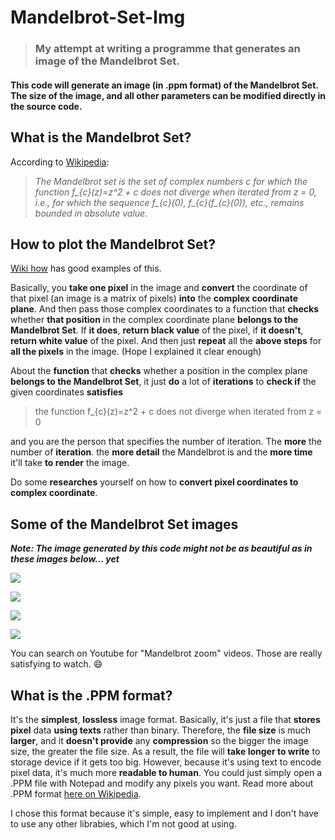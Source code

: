 # Mandelbrot-Set-Img
> ### My attempt at writing a programme that generates an image of the Mandelbrot Set.

#### This code will generate an image (in .ppm format) of the Mandelbrot Set. The size of the image, and all other parameters can be modified directly in the source code.

## What is the Mandelbrot Set?
 According to [Wikipedia](https://en.wikipedia.org/wiki/Mandelbrot_set):
> *The Mandelbrot set is the set of complex numbers c for which the function f_{c}(z)=z^2 + c does not diverge when iterated from z = 0, i.e., for which the sequence f_{c}(0), f_{c}(f_{c}(0)), etc., remains bounded in absolute value.*

## How to plot the Mandelbrot Set?
[Wiki how](https://www.wikihow.com/Plot-the-Mandelbrot-Set-By-Hand) has good examples of this.

Basically, you __take one pixel__ in the image and __convert__ the coordinate of that pixel (an image is a matrix of pixels) __into__ the __complex coordinate plane__. And then pass those complex coordinates to a function that __checks__ whether __that position__ in the complex coordinate plane __belongs to the Mandelbrot Set__. If __it does__, __return black value__ of the pixel, if __it doesn't__, __return white value__ of the pixel. And then just __repeat__ all the __above steps__ for __all the pixels__ in the image. (Hope I explained it clear enough)

About the __function__ that __checks__ whether a position in the complex plane __belongs to the Mandelbrot Set__, it just __do__ a lot of __iterations__ to __check if__ the given coordinates __satisfies__
> the function f_{c}(z)=z^2 + c does not diverge when iterated from z = 0

and you are the person that specifies the number of iteration. The __more__ the number of __iteration__. the __more detail__ the Mandelbrot is and the __more time__ it'll take __to render__ the image.

Do some __researches__ yourself on how to __convert pixel coordinates to complex coordinate__.

## Some of the Mandelbrot Set images
__*Note: The image generated by this code might not be as beautiful as in these images below... yet*__

![](https://upload.wikimedia.org/wikipedia/commons/2/21/Mandel_zoom_00_mandelbrot_set.jpg)

![](https://1.bp.blogspot.com/-6TyE_n-7w28/TtdyiumCmLI/AAAAAAAAA5Q/0ZXOG44qsuk/s1600/Mandel_zoom_07_satellite.jpg)

![](https://i.pinimg.com/originals/6e/e5/68/6ee568e2dac803d223338b77d4542151.jpg)

![](https://i.redd.it/12z4i9t8l1f11.png)

You can search on Youtube for "Mandelbrot zoom" videos. Those are really satisfying to watch. :smile:

## What is the .PPM format?
It's the __simplest__, __lossless__ image format. Basically, it's just a file that __stores pixel__ data __using texts__ rather than binary. Therefore, the __file size__ is much __larger__, and it __doesn't provide__ any __compression__ so the bigger the image size, the greater the file size. As a result, the file will __take longer to write__ to storage device if it gets too big. However, because it's using text to encode pixel data, it's much more __readable to human__. You could just simply open a .PPM file with Notepad and modify any pixels you want. Read more about .PPM format [here on Wikipedia](https://en.wikipedia.org/wiki/Netpbm).

I chose this format because it's simple, easy to implement and I don't have to use any other librabies, which I'm not good at using.
